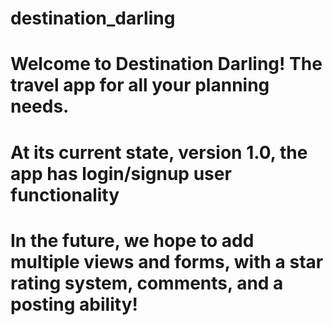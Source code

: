 # destination_darling
# Welcome to Destination Darling! The travel app for all your planning needs. 
# At its current state, version 1.0, the app has login/signup user functionality
# In the future, we hope to add multiple views and forms, with a star rating system, comments, and a posting ability!
